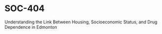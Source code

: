 # SOC-404
Understanding the Link Between Housing, Socioeconomic Status, and Drug Dependence in Edmonton
